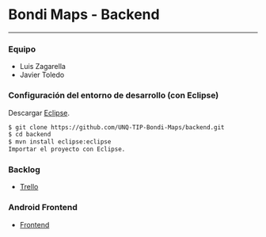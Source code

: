# Bondi Maps - Backend
***

### Equipo
- Luis Zagarella
- Javier Toledo

### Configuración del entorno de desarrollo (con Eclipse)
Descargar [Eclipse].
```sh
$ git clone https://github.com/UNQ-TIP-Bondi-Maps/backend.git
$ cd backend
$ mvn install eclipse:eclipse
Importar el proyecto con Eclipse.
```

### Backlog
- [Trello]

### Android Frontend
- [Frontend]

[Trello]: <https://trello.com/b/u7NvAmGU/unq-tip-bondi-maps>
[Frontend]: <https://github.com/UNQ-TIP-Bondi-Maps/android-frontend>
[Eclipse]: <http://www.eclipse.org/downloads/packages/eclipse-ide-java-ee-developers/mars2>